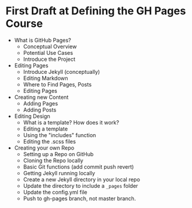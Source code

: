 # First Draft at Defining the GH Pages Course

* What is GitHub Pages?
    - Conceptual Overview
    - Potential Use Cases
    - Introduce the Project
* Editing Pages
    - Introduce Jekyll (conceptually)
    - Editing Markdown
    - Where to Find Pages, Posts
    - Editing Pages
* Creating new Content
    - Adding Pages
    - Adding Posts
* Editing Design
    - What is a template? How does it work?
    - Editing a template
    - Using the "includes" function
    - Editing the .scss files
* Creating your own Repo
    - Setting up a Repo on GitHub
    - Cloning the Repo locally
    - Basic Git functions (add commit push revert)
    - Getting Jekyll running locally
    - Create a new Jekyll directory in your local repo
    - Update the directory to include a `_pages` folder
    - Update the config.yml file
    - Push to gh-pages branch, not master branch.
